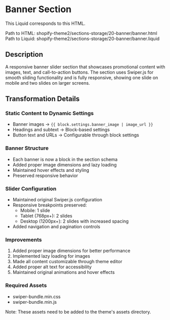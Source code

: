 # Banner Section

This Liquid corresponds to this HTML.

Path to HTML: shopify-theme2/sections-storage/20-banner/banner.html
Path to Liquid: shopify-theme2/sections-storage/20-banner/banner.liquid

## Description
A responsive banner slider section that showcases promotional content with images, text, and call-to-action buttons. The section uses Swiper.js for smooth sliding functionality and is fully responsive, showing one slide on mobile and two slides on larger screens.

## Transformation Details

### Static Content to Dynamic Settings
- Banner images → `{{ block.settings.banner_image | image_url }}`
- Headings and subtext → Block-based settings
- Button text and URLs → Configurable through block settings

### Banner Structure
- Each banner is now a block in the section schema
- Added proper image dimensions and lazy loading
- Maintained hover effects and styling
- Preserved responsive behavior

### Slider Configuration
- Maintained original Swiper.js configuration
- Responsive breakpoints preserved:
  - Mobile: 1 slide
  - Tablet (768px+): 2 slides
  - Desktop (1200px+): 2 slides with increased spacing
- Added navigation and pagination controls

### Improvements
1. Added proper image dimensions for better performance
2. Implemented lazy loading for images
3. Made all content customizable through theme editor
4. Added proper alt text for accessibility
5. Maintained original animations and hover effects

### Required Assets
- swiper-bundle.min.css
- swiper-bundle.min.js

Note: These assets need to be added to the theme's assets directory. 